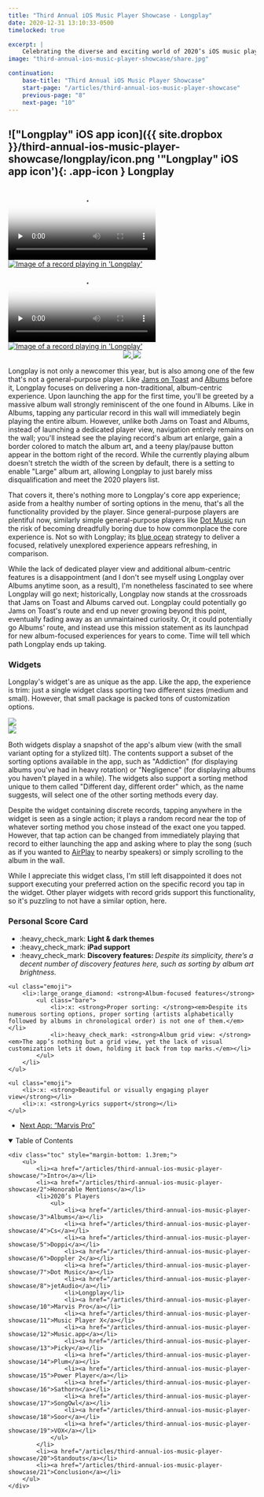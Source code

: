 ```yaml
---
title: "Third Annual iOS Music Player Showcase - Longplay"
date: 2020-12-31 13:10:33-0500
timelocked: true

excerpt: |
    Celebrating the diverse and exciting world of 2020’s iOS music players.
image: "third-annual-ios-music-player-showcase/share.jpg"

continuation:
    base-title: "Third Annual iOS Music Player Showcase"
    start-page: "/articles/third-annual-ios-music-player-showcase"
    previous-page: "8"
    next-page: "10"
---
```


## !["Longplay" iOS app icon]({{ site.dropbox }}/third-annual-ios-music-player-showcase/longplay/icon.png '"Longplay" iOS app icon'){: .app-icon } Longplay

<div class="show-when-light edge-to-edge large array ios-screenshot">
    <video controls preload="none" poster="{{ site.dropbox }}/third-annual-ios-music-player-showcase/longplay/light-usage-poster.jpg" alt="Video demonstrating 'Longplay' usage with light theme" title="Demonstrating 'Longplay' usage with light theme">
        <source src="{{ site.dropbox }}/third-annual-ios-music-player-showcase/longplay/light-usage.mp4" type="video/mp4">
        <source src="{{ site.dropbox }}/third-annual-ios-music-player-showcase/longplay/light-usage.webm" type="video/webm">
        <source src="{{ site.dropbox }}/third-annual-ios-music-player-showcase/longplay/light-usage.ogv" type="video/ogg">
        [HTML5 video tag not supported by your browser]
    </video>
    <a href="{{ site.dropbox }}/third-annual-ios-music-player-showcase/longplay/now-playing.webp">
        <picture>
            <source type="image/webp" srcset="{{ site.dropbox }}/third-annual-ios-music-player-showcase/longplay/now-playing.webp">
            <img title="A record playing in 'Longplay'" alt="Image of a record playing in 'Longplay'" src="{{ site.dropbox }}/third-annual-ios-music-player-showcase/longplay/now-playing.jpg">
        </picture>
    </a>
</div>
<div class="show-when-dark edge-to-edge large array ios-screenshot">
    <video controls preload="none" poster="{{ site.dropbox }}/third-annual-ios-music-player-showcase/longplay/dark-usage-poster.jpg" alt="Video demonstrating 'Longplay' usage with dark theme" title="Demonstrating 'Longplay' usage with dark theme">
        <source src="{{ site.dropbox }}/third-annual-ios-music-player-showcase/longplay/dark-usage.mp4" type="video/mp4">
        <source src="{{ site.dropbox }}/third-annual-ios-music-player-showcase/longplay/dark-usage.webm" type="video/webm">
        <source src="{{ site.dropbox }}/third-annual-ios-music-player-showcase/longplay/dark-usage.ogv" type="video/ogg">
        [HTML5 video tag not supported by your browser]
    </video>
    <a href="{{ site.dropbox }}/third-annual-ios-music-player-showcase/longplay/now-playing.webp">
        <picture>
            <source type="image/webp" srcset="{{ site.dropbox }}/third-annual-ios-music-player-showcase/longplay/now-playing.webp">
            <img title="A record playing in 'Longplay'" alt="Image of a record playing in 'Longplay'" src="{{ site.dropbox }}/third-annual-ios-music-player-showcase/longplay/now-playing.jpg">
        </picture>
    </a>
</div>

<div style="text-align:center" class="inline app-download">
    <a href="https://apps.apple.com/us/app/longplay/id1495152002">
        <img class="show-when-light" src="{{ site.dropbox }}/third-annual-ios-music-player-showcase/light-download-on-the-app-store.svg" />
        <img class="show-when-dark" src="{{ site.dropbox }}/third-annual-ios-music-player-showcase/dark-download-on-the-app-store.svg" />
    </a>
</div>

Longplay is not only a newcomer this year, but is also among one of the few that's not a general-purpose player. Like [Jams on Toast] and [Albums] before it, Longplay focuses on delivering a non-traditional, album-centric experience. Upon launching the app for the first time, you'll be greeted by a massive album wall strongly reminiscent of the one found in Albums. Like in Albums, tapping any particular record in this wall will immediately begin playing the entire album. However, unlike both Jams on Toast and Albums, instead of launching a dedicated player view, navigation entirely remains on the wall; you'll instead see the playing record's album art enlarge, gain a border colored to match the album art, and a teeny play/pause button appear in the bottom right of the record. While the currently playing album doesn't stretch the width of the screen by default, there is a setting to enable "Large" album art, allowing Longplay to just barely miss disqualification and meet the 2020 players list.

That covers it, there's nothing more to Longplay's core app experience; aside from a healthy number of sorting options in the menu, that's all the functionality provided by the player. Since general-purpose players are plentiful now, similarly simple general-purpose players like [Dot Music] run the risk of becoming dreadfully boring due to how commonplace the core experience is. Not so with Longplay; its [blue ocean](https://www.blueoceanstrategy.com/what-is-blue-ocean-strategy/) strategy to deliver a focused, relatively unexplored experience appears refreshing, in comparison.

While the lack of dedicated player view and additional album-centric features is a disappointment (and I don't see myself using Longplay over Albums anytime soon, as a result), I'm nonetheless fascinated to see where Longplay will go next; historically, Longplay now stands at the crossroads that Jams on Toast and Albums carved out. Longplay could potentially go Jams on Toast's route and end up never growing beyond this point, eventually fading away as an unmaintained curiosity. Or, it could potentially go Albums' route, and instead use this mission statement as its launchpad for new album-focused experiences for years to come. Time will tell which path Longplay ends up taking.

### Widgets

Longplay's widget's are as unique as the app. Like the app, the experience is trim: just a single widget class sporting two different sizes (medium and small). However, that small package is packed tons of customization options.

<div class="row resist-wrap">
    <div class="widget medium-or-large">
        <a href="{{ site.dropbox }}/third-annual-ios-music-player-showcase/longplay/widget-1.webp">
            <picture>
                <source type="image/webp" srcset="{{ site.dropbox }}/third-annual-ios-music-player-showcase/longplay/widget-1.webp">
                <img type="image/png" src="{{ site.dropbox }}/third-annual-ios-music-player-showcase/longplay/widget-1.png">
            </picture>
        </a>
    </div>
    <div class="widget small">
        <a href="{{ site.dropbox }}/third-annual-ios-music-player-showcase/longplay/widget-2.webp">
            <picture>
                <source type="image/webp" srcset="{{ site.dropbox }}/third-annual-ios-music-player-showcase/longplay/widget-2.webp">
                <img type="image/png" src="{{ site.dropbox }}/third-annual-ios-music-player-showcase/longplay/widget-2.png">
            </picture>
        </a>
    </div>
</div>

Both widgets display a snapshot of the app's album view (with the small variant opting for a stylized tilt). The contents support a subset of the sorting options available in the app, such as "Addiction" (for displaying albums you've had in heavy rotation) or "Negligence" (for displaying albums you haven't played in a while). The widgets also support a sorting method unique to them called "Different day, different order" which, as the name suggests, will select one of the other sorting methods every day.

Despite the widget containing discrete records, tapping anywhere in the widget is seen as a single action; it plays a random record near the top of whatever sorting method you chose instead of the exact one you tapped. However, that tap action can be changed from immediately playing that record to either launching the app and asking where to play the song (such as if you wanted to [AirPlay](https://www.apple.com/airplay/) to nearby speakers) or simply scrolling to the album in the wall.

While I appreciate this widget class, I'm still left disappointed it does not support executing your preferred action on the specific record you tap in the widget. Other player widgets with record grids support this functionality, so it's puzzling to not have a similar option, here.

### Personal Score Card

<div class="admonition aside">
    <ul class="emoji">
        <li>:heavy_check_mark: <strong>Light & dark themes</strong></li>
        <li>:heavy_check_mark: <strong>iPad support</strong></li>
        <li>:heavy_check_mark: <strong>Discovery features: </strong><em>Despite its simplicity, there’s a decent number of discovery features here, such as sorting by album art brightness.</em></li>
    </ul>
    
    <ul class="emoji">
        <li>:large_orange_diamond: <strong>Album-focused features</strong>
            <ul class="bare">
                <li>:x: <strong>Proper sorting: </strong><em>Despite its numerous sorting options, proper sorting (artists alphabetically followed by albums in chronological order) is not one of them.</em></li>
                <li>:heavy_check_mark: <strong>Album grid view: </strong><em>The app’s nothing but a grid view, yet the lack of visual customization lets it down, holding it back from top marks.</em></li>
            </ul>
        </li>
    </ul>
    
    <ul class="emoji">
        <li>:x: <strong>Beautiful or visually engaging player view</strong></li>
        <li>:x: <strong>Lyrics support</strong></li>
    </ul>
</div>

<ul class="button-group" style="text-align:left;">
    <li style="margin-left:0;width:auto;"><a href="/articles/third-annual-ios-music-player-showcase/10"><p class="button">Next App: “Marvis Pro”</p></a></li>
</ul>

<details open>
    <summary>Table of Contents</summary>

    <div class="toc" style="margin-bottom: 1.3rem;">
        <ul>
            <li><a href="/articles/third-annual-ios-music-player-showcase/">Intro</a></li>
            <li><a href="/articles/third-annual-ios-music-player-showcase/2">Honorable Mentions</a></li>
            <li>2020’s Players
                <ul>
                    <li><a href="/articles/third-annual-ios-music-player-showcase/3">Albums</a></li>
                    <li><a href="/articles/third-annual-ios-music-player-showcase/4">Cs</a></li>
                    <li><a href="/articles/third-annual-ios-music-player-showcase/5">Doppi</a></li>
                    <li><a href="/articles/third-annual-ios-music-player-showcase/6">Doppler 2</a></li>
                    <li><a href="/articles/third-annual-ios-music-player-showcase/7">Dot Music</a></li>
                    <li><a href="/articles/third-annual-ios-music-player-showcase/8">jetAudio</a></li>
                    <li>Longplay</li>
                    <li><a href="/articles/third-annual-ios-music-player-showcase/10">Marvis Pro</a></li>
                    <li><a href="/articles/third-annual-ios-music-player-showcase/11">Music Player X</a></li>
                    <li><a href="/articles/third-annual-ios-music-player-showcase/12">Music.app</a></li>
                    <li><a href="/articles/third-annual-ios-music-player-showcase/13">Picky</a></li>
                    <li><a href="/articles/third-annual-ios-music-player-showcase/14">Plum</a></li>
                    <li><a href="/articles/third-annual-ios-music-player-showcase/15">Power Player</a></li>
                    <li><a href="/articles/third-annual-ios-music-player-showcase/16">Sathorn</a></li>
                    <li><a href="/articles/third-annual-ios-music-player-showcase/17">SongOwl</a></li>
                    <li><a href="/articles/third-annual-ios-music-player-showcase/18">Soor</a></li>
                    <li><a href="/articles/third-annual-ios-music-player-showcase/19">VOX</a></li>
                </ul>
            </li>
            <li><a href="/articles/third-annual-ios-music-player-showcase/20">Standouts</a></li>
            <li><a href="/articles/third-annual-ios-music-player-showcase/21">Conclusion</a></li>
        </ul>
    </div>
</details>

[Jams on Toast]: https://apps.apple.com/us/app/jams-on-toast-music-player/id1303194454
[Albums]: https://apps.apple.com/us/app/albums-album-focused-player/id1469948986
[Dot Music]: https://apps.apple.com/us/app/dot-music-player/id1510755057